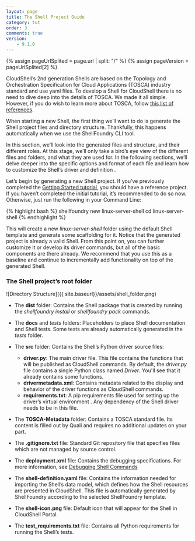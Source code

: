 ```yaml
---
layout: page
title: The Shell Project Guide
category: tut
order: 3
comments: true
version:
    - 9.1.0
---
```


{% assign pageUrlSplited = page.url | split: "/" %}
{% assign pageVersion = pageUrlSplited[2] %}

CloudShell’s 2nd generation Shells are based on the Topology and Orchestration Specification for Cloud Applications (TOSCA) industry standard and use yaml files. To develop a Shell for CloudShell there is no need to dive deep into the details of TOSCA. We made it all simple. However, if you do wish to learn more about TOSCA, follow [this list of references](http://docs.oasis-open.org/tosca/TOSCA-Simple-Profile-YAML/v1.0/TOSCA-Simple-Profile-YAML-v1.0.html).


When starting a new Shell, the first thing we’ll want to do is generate the Shell project files and directory structure. Thankfully, this happens automatically when we use the ShellFoundry CLI tool.

In this section, we’ll look into the generated files and structure, and their different roles. At this stage, we’ll only take a bird’s eye view of the different files and folders, and what they are used for. In the following sections, we’ll delve deeper into the specific options and format of each file and learn how to customize the Shell’s driver and definition .

Let’s begin by generating a new Shell project. If you’ve previously completed the [Getting Started tutorial]({{site.baseurl}}/shells/{{pageVersion}}/getting-started.html), you should have a reference project. If you haven’t completed the initial tutorial, it’s recommended to do so now. Otherwise, just run the following in your Command Line:


{% highlight bash %}
shellfoundry new linux-server-shell
cd linux-server-shell
{% endhighlight %}

This will create a new _linux-server-shell_ folder using the default Shell template and generate some scaffolding for it. Notice that the generated project is already a valid Shell. From this point on, you can further customize it or develop its driver commands, but all of the basic components are there already. We recommend that you use this as a baseline and continue to incrementally add functionality on top of the generated Shell.



### The Shell project’s root folder
![Directory Structure]({{ site.baseurl}}/assets/shell_folder.png)

*  The **dist** folder: Contains the Shell package that is created by running the _shellfoundry install_ or _shellfoundry pack_ commands.  

*  The **docs** and *tests* folders: Placeholders to place Shell documentation and Shell tests. Some tests are already automatically generated in the _tests_ folder.

*  The **src** folder: Contains the Shell’s Python driver source files:

    * **driver.py**: The main driver file. This file contains the functions that will be published as CloudShell commands. By default, the _driver.py_ file contains a single Python class named _Driver_. You'll see that it already contains some functions.  
    * **drivermetadata.xml**: Contains metadata related to the display and behavior of the driver functions as CloudShell commands.
    * **requirements.txt**: A pip requirements file used for setting up the driver’s virtual environment . Any dependency of the Shell driver needs to be in this file.

* The **TOSCA-Metadata** folder: Contains a TOSCA standard file. Its content is filled out by Quali and requires no additional updates on your part.

* The **.gitignore.txt** file: Standard Git repository file that specifies files which are not managed by source control.

* The **deployment.xml** file: Contains the debugging specifications. For more information, see [Debugging Shell Commands]({{site.baseurl}}/shells/{{pageVersion}}/debugging-shell-commands.html)

* The **shell-definition.yaml** file: Contains the information needed for importing the Shell’s data model, which defines how the Shell resources are presented in CloudShell. This file is automatically generated by ShellFoundry according to the selected ShellFoundry template.

* The **shell-icon.png** file: Default icon that will appear for the Shell in CloudShell Portal.

* The **test_requirements.txt** file: Contains all Python requirements for running the Shell’s tests.
